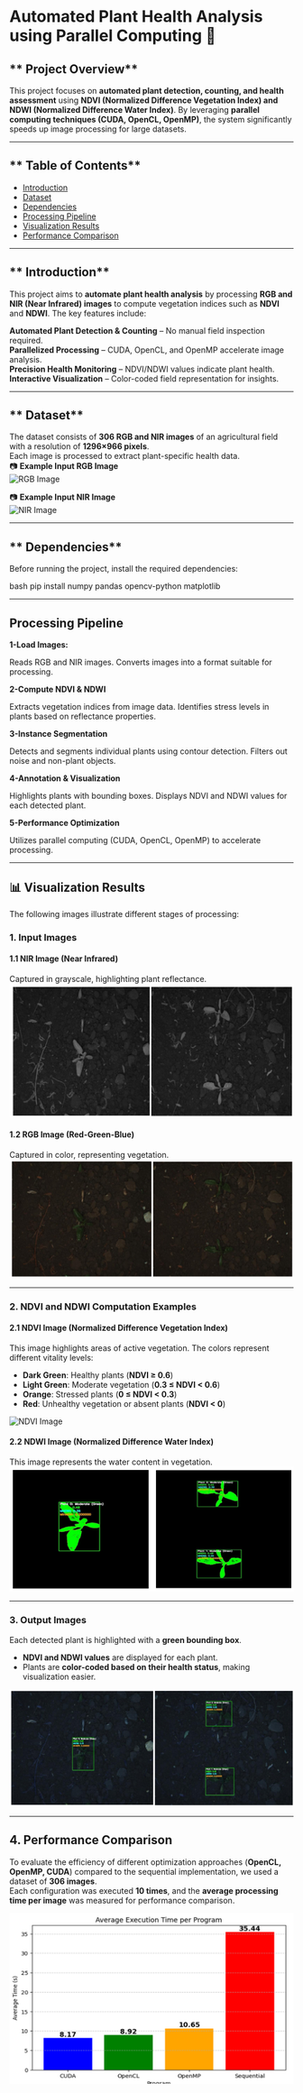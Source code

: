 # **Automated Plant Health Analysis using Parallel Computing** 🌿

## ** Project Overview**  
This project focuses on **automated plant detection, counting, and health assessment** using **NDVI (Normalized Difference Vegetation Index) and NDWI (Normalized Difference Water Index)**. By leveraging **parallel computing techniques (CUDA, OpenCL, OpenMP)**, the system significantly speeds up image processing for large datasets.  

---

## ** Table of Contents**  
- [ Introduction](#-introduction)  
- [ Dataset](#-dataset)  
- [ Dependencies](#-dependencies)  
- [ Processing Pipeline](#-processing-pipeline)  
- [ Visualization Results](#-visualization-results)  
- [ Performance Comparison](#-performance-comparison)  

---

## ** Introduction**  
This project aims to **automate plant health analysis** by processing **RGB and NIR (Near Infrared) images** to compute vegetation indices such as **NDVI** and **NDWI**. The key features include:  

 **Automated Plant Detection & Counting** – No manual field inspection required.  
 **Parallelized Processing** – CUDA, OpenCL, and OpenMP accelerate image analysis.  
 **Precision Health Monitoring** – NDVI/NDWI values indicate plant health.  
 **Interactive Visualization** – Color-coded field representation for insights.  

---

## ** Dataset**  
The dataset consists of **306 RGB and NIR images** of an agricultural field with a resolution of **1296×966 pixels**.  
Each image is processed to extract plant-specific health data.  
📷 **Example Input RGB Image**  
![RGB Image](./images/rgb_example.png)  

📷 **Example Input NIR Image**  
![NIR Image](./images/nir_example.png)  

---

## ** Dependencies**  
Before running the project, install the required dependencies:  

bash
pip install numpy pandas opencv-python matplotlib


---

## **Processing Pipeline**  
**1-Load Images:**

Reads RGB and NIR images.
Converts images into a format suitable for processing.

**2-Compute NDVI & NDWI**

Extracts vegetation indices from image data.
Identifies stress levels in plants based on reflectance properties.

**3-Instance Segmentation**

Detects and segments individual plants using contour detection.
Filters out noise and non-plant objects.

**4-Annotation & Visualization**

Highlights plants with bounding boxes.
Displays NDVI and NDWI values for each detected plant.

**5-Performance Optimization**

Utilizes parallel computing (CUDA, OpenCL, OpenMP) to accelerate processing.
 



---

## **📊 Visualization Results**  
The following images illustrate different stages of processing:  

### **1. Input Images**  

#### **1.1 NIR Image (Near Infrared)**  
Captured in grayscale, highlighting plant reflectance.  
![NIR Image](./images/NIR.png)  

#### **1.2 RGB Image (Red-Green-Blue)**  
Captured in color, representing vegetation.  
![RGB Image](./images/RGB.png)  

---

### **2. NDVI and NDWI Computation Examples**  

#### **2.1 NDVI Image (Normalized Difference Vegetation Index)**  
This image highlights areas of active vegetation. The colors represent different vitality levels:  
- **Dark Green**: Healthy plants (**NDVI ≥ 0.6**)  
- **Light Green**: Moderate vegetation (**0.3 ≤ NDVI < 0.6**)  
- **Orange**: Stressed plants (**0 ≤ NDVI < 0.3**)  
- **Red**: Unhealthy vegetation or absent plants (**NDVI < 0**)  

![NDVI Image](./images/NDVI.png)  

#### **2.2 NDWI Image (Normalized Difference Water Index)**  
This image represents the water content in vegetation.  
![NDWI Image](./images/NDWI.png)  

---

### **3. Output Images**  
Each detected plant is highlighted with a **green bounding box**.  
- **NDVI and NDWI values** are displayed for each plant.  
- Plants are **color-coded based on their health status**, making visualization easier.  

![Output Image](./images/result.png)  


---

## **4. Performance Comparison**  

To evaluate the efficiency of different optimization approaches (**OpenCL, OpenMP, CUDA**) compared to the sequential implementation, we used a dataset of **306 images**.  
Each configuration was executed **10 times**, and the **average processing time per image** was measured for performance comparison.  

![Performance Comparison](./images/plot.png)  





